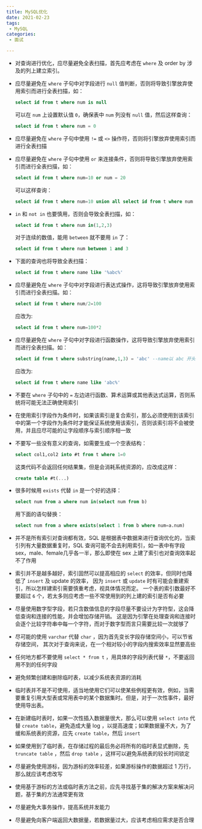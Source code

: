 ```yaml
---
title: MySQL优化
date: 2021-02-23
tags:
 - MySQL
categories:
 - 面试

---
```


- 对查询进行优化，应尽量避免全表扫描，首先应考虑在 `where` 及 order by 涉及的列上建立索引。  

- 应尽量避免在 `where` 子句中对字段进行 `null` 值判断，否则将导致引擎放弃使用索引而进行全表扫描，如：

  ```sql
  select id from t where num is null
  ```

  可以在 `num` 上设置默认值 `0`，确保表中 `num` 列没有 `null` 值，然后这样查询：  

  ```sql
  select id from t where num = 0  
  ```

- 应尽量避免在 `where` 子句中使用 `!=` 或 `<>` 操作符，否则将引擎放弃使用索引而进行全表扫描

- 应尽量避免在 `where` 子句中使用 `or` 来连接条件，否则将导致引擎放弃使用索引而进行全表扫描，如：

  ```sql
  select id from t where num=10 or num = 20  
  ```

  可以这样查询：

  ```sql
  select id from t where num=10 union all select id from t where num = 20
  ```

- `in` 和 `not in` 也要慎用，否则会导致全表扫描，如：

  ```sql
  select id from t where num in(1,2,3)  
  ```

  对于连续的数值，能用 `between` 就不要用 `in` 了：

  ```sql
  select id from t where num between 1 and 3  
  ```

- 下面的查询也将导致全表扫描： 

  ```sql
  select id from t where name like '%abc%'  
  ```

- 应尽量避免在 `where` 子句中对字段进行表达式操作，这将导致引擎放弃使用索引而进行全表扫描。如：  

  ```sql
  select id from t where num/2=100  
  ```

  应改为:  

  ```sql
  select id from t where num=100*2  
  ```

- 应尽量避免在 `where` 子句中对字段进行函数操作，这将导致引擎放弃使用索引而进行全表扫描。如：  

  ```sql
  select id from t where substring(name,1,3) = 'abc' --name以 abc 开头的 id  
  ```

  应改为:  

  ```sql
  select id from t where name like 'abc%'  
  ```

- 不要在 `where` 子句中的 `=` 左边进行函数、算术运算或其他表达式运算，否则系统将可能无法正确使用索引

- 在使用索引字段作为条件时，如果该索引是复合索引，那么必须使用到该索引中的第一个字段作为条件时才能保证系统使用该索引，否则该索引将不会被使用，并且应尽可能的让字段顺序与索引顺序相一致

- 不要写一些没有意义的查询，如需要生成一个空表结构：  

  ```sql
  select col1,col2 into #t from t where 1=0
  ```

  这类代码不会返回任何结果集，但是会消耗系统资源的，应改成这样：  

  ```sql
  create table #t(...) 
  ```

- 很多时候用 `exists` 代替 `in` 是一个好的选择：  

  ```sql
  select num from a where num in(select num from b)  
  ```

  用下面的语句替换： 

  ```sql
  select num from a where exists(select 1 from b where num=a.num)
  ```

- 并不是所有索引对查询都有效，SQL 是根据表中数据来进行查询优化的，当索引列有大量数据重复时，SQL 查询可能不会去利用索引，如一表中有字段sex，male、female几乎各一半，那么即使在 sex 上建了索引也对查询效率起不了作用
- 索引并不是越多越好，索引固然可以提高相应的 `select` 的效率，但同时也降低了 `insert` 及 update 的效率，  因为 `insert` 或 `update` 时有可能会重建索引，所以怎样建索引需要慎重考虑，视具体情况而定。  一个表的索引数最好不要超过 `6`  个，若太多则应考虑一些不常使用到的列上建的索引是否有必要


- 尽量使用数字型字段，若只含数值信息的字段尽量不要设计为字符型，这会降低查询和连接的性能，并会增加存储开销。  这是因为引擎在处理查询和连接时会逐个比较字符串中每一个字符，而对于数字型而言只需要比较一次就够了
- 尽可能的使用 `varchar` 代替 `char` ，因为首先变长字段存储空间小，可以节省存储空间， 其次对于查询来说，在一个相对较小的字段内搜索效率显然要高些
- 任何地方都不要使用 `select * from t` ，用具体的字段列表代替 `*`，不要返回用不到的任何字段
- 避免频繁创建和删除临时表，以减少系统表资源的消耗
- 临时表并不是不可使用，适当地使用它们可以使某些例程更有效，例如，当需要重复引用大型表或常用表中的某个数据集时。但是，对于一次性事件，最好使用导出表。
- 在新建临时表时，如果一次性插入数据量很大，那么可以使用 `select into` 代替 `create table`，避免造成大量 log ，以提高速度；如果数据量不大，为了缓和系统表的资源，应先 `create table`，然后 `insert`
- 如果使用到了临时表，在存储过程的最后务必将所有的临时表显式删除，先 `truncate table` ，然后 `drop table` ，这样可以避免系统表的较长时间锁定
- 尽量避免使用游标，因为游标的效率较差，如果游标操作的数据超过 1 万行，那么就应该考虑改写
- 使用基于游标的方法或临时表方法之前，应先寻找基于集的解决方案来解决问题，基于集的方法通常更有效
- 尽量避免大事务操作，提高系统并发能力
- 尽量避免向客户端返回大数据量，若数据量过大，应该考虑相应需求是否合理